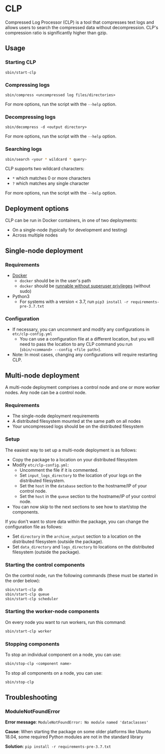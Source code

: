 # CLP

Compressed Log Processor (CLP) is a tool that compresses text logs and allows users to search the compressed data 
without decompression. CLP's compression ratio is significantly higher than gzip.

## Usage

### Starting CLP

```shell
sbin/start-clp
```

### Compressing logs

```shell
sbin/compress <uncompressed log files/directories>
```

For more options, run the script with the `--help` option.

### Decompressing logs

```shell
sbin/decompress -d <output directory> 
```
For more options, run the script with the `--help` option.

### Searching logs

```bash
sbin/search <your * wildcard * query>
```

CLP supports two wildcard characters:
* `*` which matches 0 or more characters
* `?` which matches any single character

For more options, run the script with the `--help` option.

## Deployment options

CLP can be run in Docker containers, in one of two deployments:
* On a single-node (typically for development and testing)
* Across multiple nodes

## Single-node deployment

### Requirements

* [Docker](https://docs.docker.com/engine/install/)
  * `docker` should be in the user's path
  * `docker` should be [runnable without superuser privileges](https://docs.docker.com/engine/install/linux-postinstall/#manage-docker-as-a-non-root-user)
    (without sudo)
* Python3
  * For systems with a version < 3.7, run `pip3 install -r requirements-pre-3.7.txt`

### Configuration

* If necessary,  you can uncomment and modify any configurations in 
  `etc/clp-config.yml`
  * You can use a configuration file at a different location, but you will need 
    to pass the location to any CLP command you run 
    (`sbin/<command> --config <file path>`).
* Note: In most cases, changing any configurations will require restarting CLP.

## Multi-node deployment

A multi-node deployment comprises a control node and one or more worker nodes.
Any node can be a control node.

### Requirements

* The single-node deployment requirements
* A distributed filesystem mounted at the same path on all nodes
* Your uncompressed logs should be on the distributed filesystem

### Setup

The easiest way to set up a multi-node deployment is as follows:

* Copy the package to a location on your distributed filesystem
* Modify `etc/clp-config.yml`:
  * Uncomment the file if it is commented.
  * Set `input_logs_directory` to the location of your logs on the distributed 
    filesystem.
  * Set the `host` in the `database` section to the hostname/IP of your control 
    node.
  * Set the `host` in the `queue` section to the hostname/IP of your control 
    node.
* You can now skip to the next sections to see how to start/stop the components.

If you don't want to store data within the package, you can change the 
configuration file as follows:

* Set `directory` in the `archive_output` section to a location on the 
  distributed filesystem (outside the package).
* Set `data_directory` and `logs_directory` to locations on the distributed 
  filesystem (outside the package).

### Starting the control components

On the control node, run the following commands (these must be started in the 
order below):

```bash
sbin/start-clp db
sbin/start-clp queue
sbin/start-clp scheduler
```

### Starting the worker-node components

On every node you want to run workers, run this command:

```bash
sbin/start-clp worker
```

### Stopping components

To stop an individual component on a node, you can use:

```bash
sbin/stop-clp <component name>
```

To stop all components on a node, you can use:

```bash
sbin/stop-clp
```

## Troubleshooting

### ModuleNotFoundError

**Error message**: ```ModuleNotFoundError: No module named 'dataclasses'```

**Cause**: When starting the package on some older platforms like Ubuntu 18.04, some required Python modules are not in 
the standard library

**Solution**: `pip install -r requirements-pre-3.7.txt`
